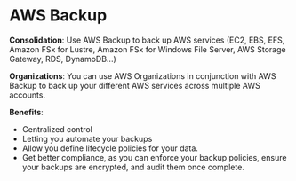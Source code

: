 # AWS Backup

**Consolidation**: Use AWS Backup to back up AWS services (EC2, EBS, EFS, Amazon FSx for Lustre, Amazon FSx for Windows File Server, AWS Storage Gateway, RDS, DynamoDB...)

**Organizations**: You can use AWS Organizations in conjunction with AWS Backup to back up your different AWS services across multiple AWS accounts.

**Benefits**:
- Centralized control
- Letting you automate your backups
- Allow you define lifecycle policies for your data.
- Get better compliance, as you can enforce your backup policies, ensure your backups are encrypted, and audit them once complete.